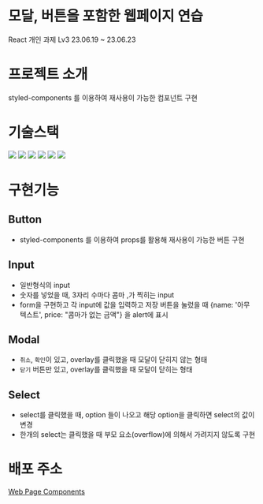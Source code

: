 # 모달, 버튼을 포함한 웹페이지 연습
React 개인 과제 Lv3 23.06.19 ~ 23.06.23

# 프로젝트 소개
styled-components 를 이용하여 재사용이 가능한 컴포넌트 구현

# 기술스택
<img src="https://img.shields.io/badge/html5-E34F26?style=for-the-badge&logo=html5&logoColor=white"> <img src="https://img.shields.io/badge/css-1572B6?style=for-the-badge&logo=css3&logoColor=white"> <img src="https://img.shields.io/badge/javascript-F7DF1E?style=for-the-badge&logo=javascript&logoColor=black"> <img src="https://img.shields.io/badge/react-61DAFB?style=for-the-badge&logo=react&logoColor=black"> <img src="https://img.shields.io/badge/github-181717?style=for-the-badge&logo=github&logoColor=white"> <img src="https://img.shields.io/badge/git-F05032?style=for-the-badge&logo=git&logoColor=white">

# 구현기능
  ## Button
  - styled-components 를 이용하여 props를 활용해 재사용이 가능한 버튼 구현

  ## Input 
  - 일반형식의 input
  - 숫자를 넣었을 때, 3자리 수마다 콤마 ,가 찍히는 input
  - form을 구현하고 각 input에 값을 입력하고 저장 버튼을 눌렀을 때 {name: '아무 텍스트', price: "콤마가 없는 금액"} 을 alert에 표시
     
  ## Modal
  - `취소`, `확인`이 있고, overlay를 클릭했을 때 모달이 닫히지 않는 형태
  - `닫기` 버튼만 있고, overlay를 클릭했을 때 모달이 닫히는 형태

  ## Select
  - select를 클릭했을 때, option 들이 나오고 해당 option을 클릭하면 select의 값이 변경
  - 한개의 select는 클릭했을 때 부모 요소(overflow)에 의해서 가려지지 않도록 구현

# 배포 주소

[Web Page Components](https://webpage-prac-react.vercel.app/)
